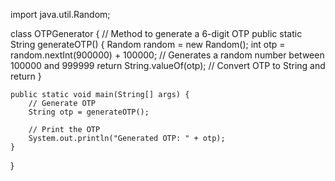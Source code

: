 import java.util.Random;

class OTPGenerator {
    // Method to generate a 6-digit OTP
    public static String generateOTP() {
        Random random = new Random();
        int otp = random.nextInt(900000) + 100000;  // Generates a random number between 100000 and 999999
        return String.valueOf(otp);  // Convert OTP to String and return
    }

    public static void main(String[] args) {
        // Generate OTP
        String otp = generateOTP();
        
        // Print the OTP
        System.out.println("Generated OTP: " + otp);
    }
}
